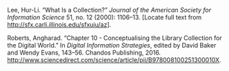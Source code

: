 Lee, Hur-Li. “What Is a Collection?” *Journal of the American Society
for Information Science* 51, no. 12 (2000): 1106–13. [Locate full text
from http://sfx.carli.illinois.edu/sfxuiu/az].

Roberts, Angharad. “Chapter 10 - Conceptualising the Library Collection
for the Digital World.” In *Digital Information Strategies*, edited by
David Baker and Wendy Evans, 143–56. Chandos Publishing, 2016.
http://www.sciencedirect.com/science/article/pii/B978008100251300010X.

